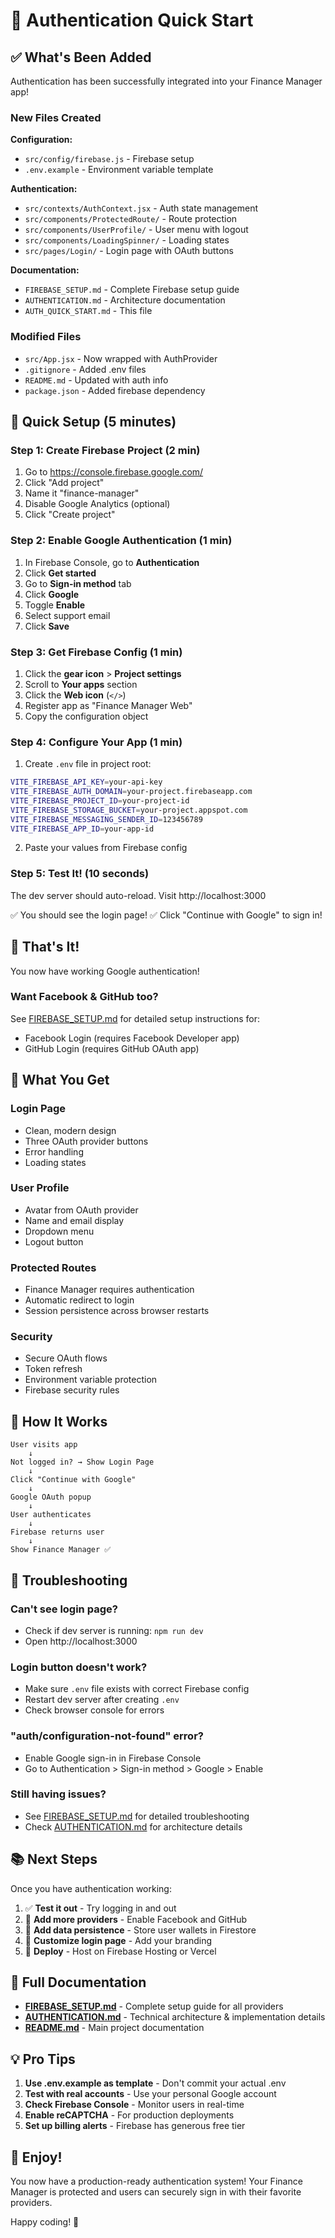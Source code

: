 # 🔐 Authentication Quick Start

## ✅ What's Been Added

Authentication has been successfully integrated into your Finance Manager app!

### New Files Created

**Configuration:**
- `src/config/firebase.js` - Firebase setup
- `.env.example` - Environment variable template

**Authentication:**
- `src/contexts/AuthContext.jsx` - Auth state management
- `src/components/ProtectedRoute/` - Route protection
- `src/components/UserProfile/` - User menu with logout
- `src/components/LoadingSpinner/` - Loading states
- `src/pages/Login/` - Login page with OAuth buttons

**Documentation:**
- `FIREBASE_SETUP.md` - Complete Firebase setup guide
- `AUTHENTICATION.md` - Architecture documentation
- `AUTH_QUICK_START.md` - This file

### Modified Files
- `src/App.jsx` - Now wrapped with AuthProvider
- `.gitignore` - Added .env files
- `README.md` - Updated with auth info
- `package.json` - Added firebase dependency

## 🚀 Quick Setup (5 minutes)

### Step 1: Create Firebase Project (2 min)

1. Go to https://console.firebase.google.com/
2. Click "Add project"
3. Name it "finance-manager"
4. Disable Google Analytics (optional)
5. Click "Create project"

### Step 2: Enable Google Authentication (1 min)

1. In Firebase Console, go to **Authentication**
2. Click **Get started**
3. Go to **Sign-in method** tab
4. Click **Google**
5. Toggle **Enable**
6. Select support email
7. Click **Save**

### Step 3: Get Firebase Config (1 min)

1. Click the **gear icon** > **Project settings**
2. Scroll to **Your apps** section
3. Click the **Web icon** (`</>`)
4. Register app as "Finance Manager Web"
5. Copy the configuration object

### Step 4: Configure Your App (1 min)

1. Create `.env` file in project root:
```bash
VITE_FIREBASE_API_KEY=your-api-key
VITE_FIREBASE_AUTH_DOMAIN=your-project.firebaseapp.com
VITE_FIREBASE_PROJECT_ID=your-project-id
VITE_FIREBASE_STORAGE_BUCKET=your-project.appspot.com
VITE_FIREBASE_MESSAGING_SENDER_ID=123456789
VITE_FIREBASE_APP_ID=your-app-id
```

2. Paste your values from Firebase config

### Step 5: Test It! (10 seconds)

The dev server should auto-reload. Visit http://localhost:3000

✅ You should see the login page!
✅ Click "Continue with Google" to sign in!

## 🎉 That's It!

You now have working Google authentication! 

### Want Facebook & GitHub too?

See [FIREBASE_SETUP.md](./FIREBASE_SETUP.md) for detailed setup instructions for:
- Facebook Login (requires Facebook Developer app)
- GitHub Login (requires GitHub OAuth app)

## 📱 What You Get

### Login Page
- Clean, modern design
- Three OAuth provider buttons
- Error handling
- Loading states

### User Profile
- Avatar from OAuth provider
- Name and email display
- Dropdown menu
- Logout button

### Protected Routes
- Finance Manager requires authentication
- Automatic redirect to login
- Session persistence across browser restarts

### Security
- Secure OAuth flows
- Token refresh
- Environment variable protection
- Firebase security rules

## 🔧 How It Works

```
User visits app
    ↓
Not logged in? → Show Login Page
    ↓
Click "Continue with Google"
    ↓
Google OAuth popup
    ↓
User authenticates
    ↓
Firebase returns user
    ↓
Show Finance Manager ✅
```

## 🐛 Troubleshooting

### Can't see login page?
- Check if dev server is running: `npm run dev`
- Open http://localhost:3000

### Login button doesn't work?
- Make sure `.env` file exists with correct Firebase config
- Restart dev server after creating `.env`
- Check browser console for errors

### "auth/configuration-not-found" error?
- Enable Google sign-in in Firebase Console
- Go to Authentication > Sign-in method > Google > Enable

### Still having issues?
- See [FIREBASE_SETUP.md](./FIREBASE_SETUP.md) for detailed troubleshooting
- Check [AUTHENTICATION.md](./AUTHENTICATION.md) for architecture details

## 📚 Next Steps

Once you have authentication working:

1. ✅ **Test it out** - Try logging in and out
2. 🔧 **Add more providers** - Enable Facebook and GitHub
3. 💾 **Add data persistence** - Store user wallets in Firestore
4. 🎨 **Customize login page** - Add your branding
5. 🚀 **Deploy** - Host on Firebase Hosting or Vercel

## 📖 Full Documentation

- **[FIREBASE_SETUP.md](./FIREBASE_SETUP.md)** - Complete setup guide for all providers
- **[AUTHENTICATION.md](./AUTHENTICATION.md)** - Technical architecture & implementation details
- **[README.md](./README.md)** - Main project documentation

## 💡 Pro Tips

1. **Use .env.example as template** - Don't commit your actual .env
2. **Test with real accounts** - Use your personal Google account
3. **Check Firebase Console** - Monitor users in real-time
4. **Enable reCAPTCHA** - For production deployments
5. **Set up billing alerts** - Firebase has generous free tier

## 🎊 Enjoy!

You now have a production-ready authentication system! Your Finance Manager is protected and users can securely sign in with their favorite providers.

Happy coding! 🚀

